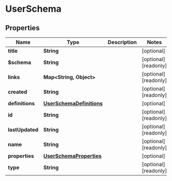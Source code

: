 

# UserSchema


## Properties

| Name | Type | Description | Notes |
|------------ | ------------- | ------------- | -------------|
|**title** | **String** |  |  [optional] |
|**$schema** | **String** |  |  [optional] [readonly] |
|**links** | **Map&lt;String, Object&gt;** |  |  [optional] [readonly] |
|**created** | **String** |  |  [optional] [readonly] |
|**definitions** | [**UserSchemaDefinitions**](UserSchemaDefinitions.md) |  |  [optional] |
|**id** | **String** |  |  [optional] [readonly] |
|**lastUpdated** | **String** |  |  [optional] [readonly] |
|**name** | **String** |  |  [optional] [readonly] |
|**properties** | [**UserSchemaProperties**](UserSchemaProperties.md) |  |  [optional] |
|**type** | **String** |  |  [optional] [readonly] |



